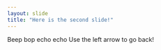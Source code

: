 ```yaml
---
layout: slide
title: "Here is the second slide!"
---
```

Beep bop echo echo
Use the left arrow to go back!
